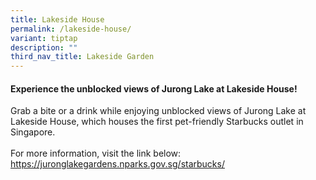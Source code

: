 ```yaml
---
title: Lakeside House
permalink: /lakeside-house/
variant: tiptap
description: ""
third_nav_title: Lakeside Garden
---
```

<h4>Experience the unblocked views of Jurong Lake at Lakeside House!</h4>
<p></p>
<p></p>
<p>Grab a bite or a drink while enjoying unblocked views of Jurong Lake at
Lakeside House, which houses the first pet-friendly Starbucks outlet in
Singapore.&nbsp;
<br>
<br>For more information, visit the link below:
<br><a href="https://juronglakegardens.nparks.gov.sg/starbucks/" rel="noopener noreferrer nofollow" target="_blank">https://juronglakegardens.nparks.gov.sg/starbucks/</a>
</p>